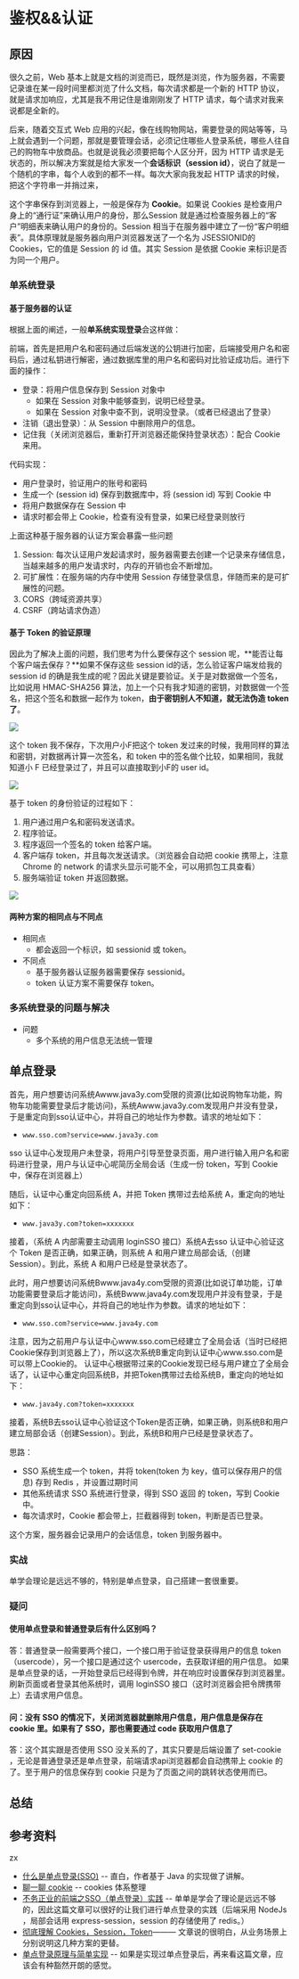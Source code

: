 # 鉴权&&认证

## 原因

很久之前，Web 基本上就是文档的浏览而已，既然是浏览，作为服务器，不需要记录谁在某一段时间里都浏览了什么文档，每次请求都是一个新的 HTTP 协议，就是请求加响应，尤其是我不用记住是谁刚刚发了 HTTP 请求，每个请求对我来说都是全新的。

后来，随着交互式 Web 应用的兴起，像在线购物网站，需要登录的网站等等，马上就会遇到一个问题，那就是要管理会话，必须记住哪些人登录系统，哪些人往自己的购物车中放商品。也就是说我必须要把每个人区分开，因为 HTTP 请求是无状态的，所以解决方案就是给大家发一个**会话标识（session id）**，说白了就是一个随机的字串，每个人收到的都不一样。每次大家向我发起 HTTP 请求的时候，把这个字符串一并捎过来，

这个字串保存到浏览器上，一般是保存为 **Cookie**。如果说 Cookies 是检查用户身上的“通行证”来确认用户的身份，那么Session 就是通过检查服务器上的“客户”明细表来确认用户的身份的。Session 相当于在服务器中建立了一份“客户明细表”。具体原理就是服务器向用户浏览器发送了一个名为 JSESSIONID的 Cookies，它的值是 Session 的 id 值。其实 Session 是依据 Cookie 来标识是否为同一个用户。

### 单系统登录

#### 基于服务器的认证

根据上面的阐述，一般**单系统实现登录**会这样做：

前端，首先是把用户名和密码通过后端发送的公钥进行加密，后端接受用户名和密码后，通过私钥进行解密，通过数据库里的用户名和密码对比验证成功后。进行下面的操作：
- 登录：将用户信息保存到 Session 对象中
  - 如果在 Session 对象中能够查到，说明已经登录。
  - 如果在 Session 对象中查不到，说明没登录。（或者已经退出了登录）
- 注销（退出登录）：从 Session 中删除用户的信息。
- 记住我（关闭浏览器后，重新打开浏览器还能保持登录状态）：配合 Cookie 来用。

代码实现：
- 用户登录时，验证用户的账号和密码
- 生成一个 (session id) 保存到数据库中，将 (session id) 写到 Cookie 中
- 将用户数据保存在 Session 中
- 请求时都会带上 Cookie，检查有没有登录，如果已经登录则放行

上面这种基于服务器的认证方案会暴露一些问题
1. Session: 每次认证用户发起请求时，服务器需要去创建一个记录来存储信息，当越来越多的用户发请求时，内存的开销也会不断增加。
2. 可扩展性：在服务端的内存中使用 Session 存储登录信息，伴随而来的是可扩展性的问题。
3. CORS（跨域资源共享）
4. CSRF（跨站请求伪造）

#### 基于 Token 的验证原理 

因此为了解决上面的问题，我们思考为什么要保存这个 session 呢，**能否让每个客户端去保存？**如果不保存这些 session id的话，怎么验证客户端发给我的 session id 的确是我生成的呢？因此关键是要验证。关于是对数据做一个签名，比如说用 HMAC-SHA256 算法，加上一个只有我才知道的密钥，对数据做一个签名，把这个签名和数据一起作为 token，**由于密钥别人不知道，就无法伪造 token 了**。

![](../.vuepress/public/images/authen_token1.png)

这个 token 我不保存，下次用户小F把这个 token 发过来的时候，我用同样的算法和密钥，对数据再计算一次签名，和 token 中的签名做个比较，如果相同，我就知道小 F 已经登录过了，并且可以直接取到小F的 user id。

![](../.vuepress/public/images/authenticate_token2.png)

基于 token 的身份验证的过程如下：

1. 用户通过用户名和密码发送请求。
2. 程序验证。
3. 程序返回一个签名的 token 给客户端。
4. 客户端存 token，并且每次发送请求。（浏览器会自动把 cookie 携带上，注意 Chrome 的 network 的请求头显示可能不全，可以用抓包工具查看）
5. 服务端验证 token 并返回数据。

![](../.vuepress/public/images/authenticate_token.png)

#### 两种方案的相同点与不同点

- 相同点
  - 都会返回一个标识，如 sessionid 或 token。
- 不同点
  - 基于服务器认证服务器需要保存 sessionid。
  - token 认证方案不需要保存 token。

### 多系统登录的问题与解决

- 问题
  - 多个系统的用户信息无法统一管理

## 单点登录

首先，用户想要访问系统Awww.java3y.com受限的资源(比如说购物车功能，购物车功能需要登录后才能访问)，系统Awww.java3y.com发现用户并没有登录，于是重定向到sso认证中心，并将自己的地址作为参数。请求的地址如下：
- `www.sso.com?service=www.java3y.com`

sso 认证中心发现用户未登录，将用户引导至登录页面，用户进行输入用户名和密码进行登录，用户与认证中心呢简历全局会话（生成一份 token，写到 Cookie 中，保存在浏览器上）

随后，认证中心重定向回系统 A，并把 Token 携带过去给系统 A，重定向的地址如下：

- `www.java3y.com?token=xxxxxxx`

接着，（系统 A 内部需要主动调用 loginSSO 接口）系统A去sso 认证中心验证这个 Token 是否正确，如果正确，则系统 A 和用户建立局部会话,（创建 Session）。到此，系统 A 和用户已经是登录状态了。

此时，用户想要访问系统Bwww.java4y.com受限的资源(比如说订单功能，订单功能需要登录后才能访问)，系统Bwww.java4y.com发现用户并没有登录，于是重定向到sso认证中心，并将自己的地址作为参数。请求的地址如下：
- `www.sso.com?service=www.java4y.com`

注意，因为之前用户与认证中心www.sso.com已经建立了全局会话（当时已经把Cookie保存到浏览器上了），所以这次系统B重定向到认证中心www.sso.com是可以带上Cookie的。
认证中心根据带过来的Cookie发现已经与用户建立了全局会话了，认证中心重定向回系统B，并把Token携带过去给系统B，重定向的地址如下：
- `www.java4y.com?token=xxxxxxx`

接着，系统B去sso认证中心验证这个Token是否正确，如果正确，则系统B和用户建立局部会话（创建Session）。到此，系统B和用户已经是登录状态了。

思路：
- SSO 系统生成一个 token，并将 token(token 为 key，值可以保存用户的信息) 存到 Redis ，并设置过期时间
- 其他系统请求 SSO 系统进行登录，得到 SSO 返回 的 token，写到 Cookie 中。
- 每次请求时，Cookie 都会带上，拦截器得到 token，判断是否已登录。

这个方案，服务器会记录用户的会话信息，token 到服务器中。



### 实战

单学会理论是远远不够的，特别是单点登录，自己搭建一套很重要。

### 疑问

#### 使用单点登录和普通登录后有什么区别吗？

答：普通登录一般需要两个接口，一个接口用于验证登录获得用户的信息 token（usercode），另一个接口是通过这个 usercode，去获取详细的用户信息。
如果是单点登录的话，一开始登录后已经得到令牌，并在响应时设置保存到浏览器里。刷新页面或者登录其他系统时，调用 loginSSO 接口（这时浏览器会把令牌携带上）去请求用户信息。

#### 问：没有 SSO 的情况下，关闭浏览器就删除用户信息，用户信息是保存在 cookie 里。如果有了 SSO，那也需要通过 code 获取用户信息了

<!-- 答：（后端设置了 set-cookies 了，以后每次请求接口都会自动带上了 code 的。不需要前端主动发送，因为sso 会把用户的信息保存到后台数据库里。而普通的登录认证机制下，服务端不需要保存 session 信息，前端则需要把信息保存到浏览器 cookies 里。） -->

答：这个其实跟是否使用 SSO 没关系的了，其实只要是后端设置了 set-cookie ，无论是普通登录还是单点登录，前端请求api浏览器都会自动携带上 cookie 的了。至于用户的信息保存到 cookie 只是为了页面之间的跳转状态使用而已。

## 总结

## 参考资料
zx
- [什么是单点登录(SSO)](https://juejin.im/post/5cdd42f9518825693f1ebf8d#heading-4) -- 直白，作者基于 Java 的实现做了讲解。
- [聊一聊 cookie](https://segmentfault.com/a/1190000004556040#articleHeader7) -- cookies 体系整理
- [不务正业的前端之SSO（单点登录）实践](https://juejin.im/post/5b51f39b5188251a9f24a264#heading-1) -- 单单是学会了理论是远远不够的，因此这篇文章可以很好的让我们进行单点登录的实践（后端采用 NodeJs ，局部会话用 express-session，session 的存储使用了 redis。）
- [彻底理解 Cookies，Session，Token](https://mp.weixin.qq.com/s/Vip2_nhxFzPJWI6gzofrQg)——— 文章说的很明白，从业务场景上分别说明这几种方案的更替。
- [单点登录原理与简单实现](https://www.cnblogs.com/ywlaker/p/6113927.html) -- 如果是实现过单点登录后，再来看这篇文章，应该会有种豁然开朗的感觉。